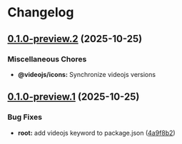 # Changelog

## [0.1.0-preview.2](https://github.com/videojs/v10/compare/@videojs/icons@0.1.0-preview.1...@videojs/icons@0.1.0-preview.2) (2025-10-25)


### Miscellaneous Chores

* **@videojs/icons:** Synchronize videojs versions

## [0.1.0-preview.1](https://github.com/videojs/v10/compare/@videojs/icons@0.1.0-preview.0...@videojs/icons@0.1.0-preview.1) (2025-10-25)


### Bug Fixes

* **root:** add videojs keyword to package.json ([4a9f8b2](https://github.com/videojs/v10/commit/4a9f8b2ad6fb27b463dcfe8d1a5fd883c9fa21d1))

